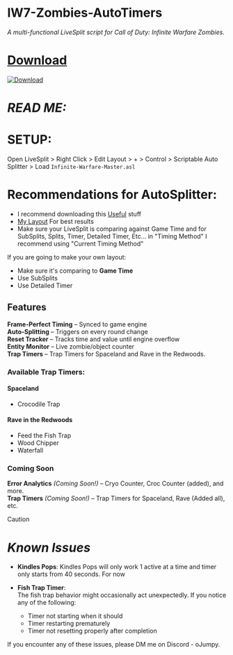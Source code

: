 # IW7-Zombies-AutoTimers
*A multi-functional LiveSplit script for Call of Duty: Infinite Warfare Zombies.*  

# [Download](https://github.com/oJumpy/IW7-Zombies-AutoTimers/releases/download/v1.2/Infinite-Warfare-Master.v1.2.asl)

[![Download](https://img.shields.io/badge/Download-v1.2-blue?style=flat-square)](https://github.com/oJumpy/IW7-Zombies-AutoTimers/releases/download/v1.2/Infinite-Warfare-Master.v1.2.asl)  

# *READ ME:*

# SETUP:
Open LiveSplit > Right Click > Edit Layout > + > Control > Scriptable Auto Splitter > Load `Infinite-Warfare-Master.asl`

# Recommendations for AutoSplitter:
- I recommend downloading this [Useful](https://github.com/oJumpy/IW7-Zombies-AutoTimers/releases/download/v1/Useful.zip) stuff
- [My Layout](https://github.com/oJumpy/IW7-Zombies-AutoTimers/releases/download/v1/recommended_layout.lsl) For best results
- Make sure your LiveSplit is comparing against Game Time and for SubSplits, Splits, Timer, Detailed Timer, Etc... in "Timing Method" I recommend using "Current Timing Method"

If you are going to make your own layout:
- Make sure it's comparing to **Game Time**
- Use SubSplits
- Use Detailed Timer

## Features  
 **Frame-Perfect Timing** – Synced to game engine  
 **Auto-Splitting** – Triggers on every round change  
 **Reset Tracker** – Tracks time and value until engine overflow  
 **Entity Monitor** – Live zombie/object counter  
 **Trap Timers** – Trap Timers for Spaceland and Rave in the Redwoods.
### Available Trap Timers:  
#### Spaceland  
- Crocodile Trap  

#### Rave in the Redwoods  
- Feed the Fish Trap  
- Wood Chipper  
- Waterfall  


### Coming Soon  
**Error Analytics** *(Coming Soon!)* – Cryo Counter, Croc Counter (added), and more.  
**Trap Timers**  *(Coming Soon!)* – Trap Timers for Spaceland, Rave (Added all), etc.  


> [!CAUTION]
> # *Known Issues*
>
> - **Kindles Pops**:
>   Kindles Pops will only work 1 active at a time and timer only starts from 40 seconds. For now
> 
> - **Fish Trap Timer**:  
>   The fish trap behavior might occasionally act unexpectedly. If you notice any of the following:
>   - Timer not starting when it should  
>   - Timer restarting prematurely  
>   - Timer not resetting properly after completion  
> 
> If you encounter any of these issues, please DM me on Discord - oJumpy.
